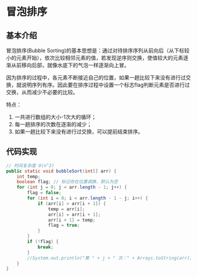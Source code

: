 # 冒泡排序

## 基本介绍

冒泡排序(Bubble Sorting)的基本思想是：通过对待排序序列从前向后（从下标较小的元素开始），依次比较相邻元素的值，若发现逆序则交换，使值较大的元素逐渐从前移向后部，就像水底下的气泡一样逐渐向上冒。

因为排序的过程中，各元素不断接近自己的位置，如果一趟比较下来没有进行过交换，就说明序列有序。因此要在排序过程中设置一个标志flag判断元素是否进行过交换，从而减少不必要的比较。

特点：

1. 一共进行数组的大小-1次大的循环；
2. 每一趟排序的次数在逐渐的减少；
3. 如果一趟比较下来没有进行过交换，可以提前结束排序。

## 代码实现

```java
// 时间复杂度 O(n^2)
public static void bubbleSort(int[] arr) {
    int temp;
    boolean flag; // 标记存在位置调换，默认为否
    for (int j = 0; j < arr.length - 1; j++) {
        flag = false;
        for (int i = 0; i < arr.length - 1 - j; i++) {
            if (arr[i] > arr[i + 1]) {
                temp = arr[i];
                arr[i] = arr[i + 1];
                arr[i + 1] = temp;
                flag = true;
            }
        }
        if (!flag) {
            break;
        }
        //System.out.println("第 " + j + " 次：" + Arrays.toString(arr));
    }
}
```

